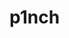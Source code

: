# p1nch


<!--  git filter-branch --prune-empty -d /dev/shm/scratch \
  --index-filter "git rm --cached -f --ignore-unmatch oops.iso" \
  --tag-name-filter cat -- --all -->